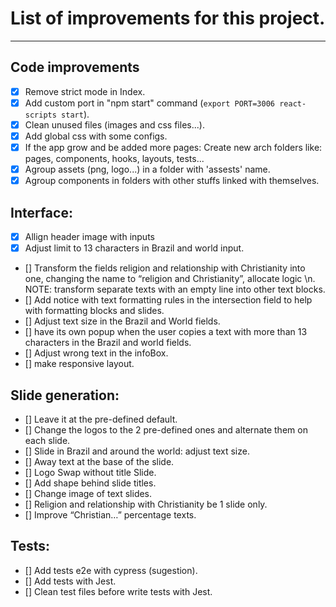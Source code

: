 # List of improvements for this project.

---

## Code improvements
- [x] Remove strict mode in Index.
- [x] Add custom port in "npm start" command (`export PORT=3006 react-scripts start`).
- [x] Clean unused files (images and css files...).
- [x] Add global css with some configs.
- [x] If the app grow and be added more pages: Create new arch folders like: pages, components, hooks, layouts, tests...
- [x] Agroup assets (png, logo...) in a folder with 'assests' name.
- [x] Agroup components in folders with other stuffs linked with themselves.

## Interface:
- [x] Allign header image with inputs
- [x] Adjust limit to 13 characters in Brazil and world input.
- [] Transform the fields religion and relationship with Christianity into one, changing the name to “religion and Christianity”, allocate logic \n. NOTE: transform separate texts with an empty line into other text blocks.
- [] Add notice with text formatting rules in the intersection field to help with formatting blocks and slides.
- [] Adjust text size in the Brazil and World fields.
- [] have its own popup when the user copies a text with more than 13 characters in the Brazil and world fields.
- [] Adjust wrong text in the infoBox.
- [] make responsive layout.

## Slide generation:
- [] Leave it at the pre-defined default.
- [] Change the logos to the 2 pre-defined ones and alternate them on each slide.
- [] Slide in Brazil and around the world: adjust text size.
- [] Away text at the base of the slide.
- [] Logo Swap without title Slide.
- [] Add shape behind slide titles.
- [] Change image of text slides.
- [] Religion and relationship with Christianity be 1 slide only.
- [] Improve “Christian…” percentage texts.

## Tests: 
- [] Add tests e2e with cypress (sugestion).
- [] Add tests with Jest.
- [] Clean test files before write tests with Jest.

